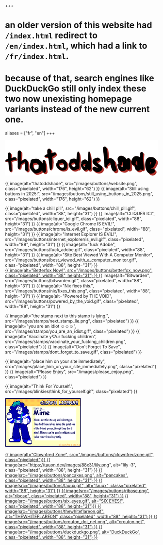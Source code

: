+++
# an older version of this website had `/index.html` redirect to `/en/index.html`, which had a link to `/fr/index.html`.
# because of that, search engines like DuckDuckGo still only index these two now unexisting homepage variants instead of the new current one.
aliases = ["fr", "en"]
+++

<img src="/images/logo.gif" alt="„thatoddshade“ uglily written by me" class="invert">

{{ image(alt="thatoddshade", src="/images/buttons/website.png", class="pixelated", width="176", height="62") }}
{{ image(alt="Still using buttons in 2025!", src="/images/buttons/still_using_buttons_in_2025.png", class="pixelated", width="176", height="62") }}

{{ image(alt="take a chill pill", src="/images/buttons/chill_pill.gif", class="pixelated", width="88", height="31") }}
{{ image(alt="CLIQUER ICI", src="/images/buttons/cliquer_ici.gif", class="pixelated", width="88", height="31") }}
{{ image(alt="Google Chrome IS EVIL!", src="/images/buttons/chrome/is_evil.gif", class="pixelated", width="88", height="31") }}
{{ image(alt="Internet Explorer IS EVIL!", src="/images/buttons/internet_explorer/is_evil.gif", class="pixelated", width="88", height="31") }}
{{ image(alt="fuck Adobe", src="/images/buttons/fuck_adobe.gif", class="pixelated", width="88", height="31") }}
{{ image(alt="Site Best Viewed With A Computer Monitor", src="/images/buttons/best_viewed_with_a_computer_monitor.gif", class="pixelated", width="88", height="31") }} \
<a href="https://github.com/yokoffing/BetterFox">
	{{ image(alt="Betterfox Now!", src="/images/buttons/betterfox_now.png", class="pixelated", width="88", height="31") }}
</a>
{{ image(alt="Bitwarden", src="/images/buttons/bitwarden.gif", class="pixelated", width="88", height="31") }}
{{ image(alt="Nix fixes this.", src="/images/buttons/nix/fixes_this.png", class="pixelated", width="88", height="31") }}
{{ image(alt="Powered by THE VOID", src="/images/buttons/powered_by_the_void.gif", class="pixelated", width="88", height="31") }}

{{ image(alt="the stamp next to this stamp is lying.", src="/images/stamps/next_stamp_lie.png", class="pixelated") }}
{{ image(alt="you are an idiot ☺☺☺", src="/images/stamps/you_are_an_idiot.gif", class="pixelated") }}
{{ image(alt="Vaccǐnate y♡ur fuckǐng chǐldren", src="/images/stamps/vaccinate_your_fucking_children.png", class="pixelated") }}
{{ image(alt="Don't Forget To Save", src="/images/stamps/dont_forget_to_save.gif", class="pixelated") }}

{{ image(alt="place him on your site immediately", src="/images/place_him_on_your_site_immediately.png", class="pixelated") }}
{{ image(alt="Please Enjoy", src="/images/please_enjoy.png", class="pixelated") }}

{{ image(alt="Think For Yourself.", src="/images/blinkies/think_for_yourself.gif", class="pixelated") }}

<a href="https://clownfred.zone/clownquiz"><img src="/images/clown_license.png" alt="I am a mime. click here to take the clown quiz." class="pixelated" /></a>

<a href="https://clownfred.zone/">{{ image(alt="Clownfred Zone", src="/images/buttons/clownfredzone.gif", class="pixelated")}}</a>
<a href="https://tauon.dev/">{{ image(src="https://tauon.dev/images/88x31/lily.png", alt="lily :3", class="pixelated", width="88", height="31") }}</a>
<a href="https://pancakes.gay/">{{ image(src="/images/buttons/pancakes.png", alt="pancakes", class="pixelated", width="88", height="31") }}</a>
<a href="https://fauux.neocities.org/">{{ image(src="/images/buttons/fauux.gif", alt="fauux", class="pixelated", width="88", height="31") }}</a>
<a href="https://ribo.zone/">{{ image(src="/images/buttons/ribose.png", alt="ribose", class="pixelated", width="88", height="31") }}</a>
<a href="https://sixey.es/">{{ image(src="/images/buttons/six_eyes.gif", alt="SIX EYES!", class="pixelated", width="88", height="31")}}</a>
<a href="https://thewhiteflareon.straw.page/">{{ image(src="/images/buttons/thewhiteflareon.gif", alt="THEWHITEFLARE0N", class="pixelated", width="88", height="31") }}</a>
<a href="https://crouton.net/">{{ image(src="/images/buttons/crouton_dot_net.png", alt="crouton.net", class="pixelated", width="88", height="31") }}</a>
<a href="https://duckduckgo.com/">{{ image(src="/images/buttons/duckduckgo.png", alt="DuckDuckGo", class="pixelated", width="88", height="31") }}</a>
